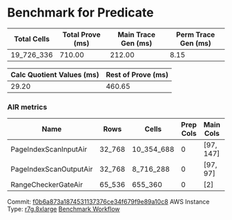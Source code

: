 # Benchmark for Predicate

| Total Cells | Total Prove (ms) | Main Trace Gen (ms) | Perm Trace Gen (ms) |
|-------------|------------------|---------------------|---------------------|
| 19_726_336  | 710.00           | 212.00              | 8.15                |

| Calc Quotient Values (ms) | Rest of Prove (ms) |
|---------------------------|---------------------|
| 29.20                     | 460.65              |

### AIR metrics

| Name                   | Rows   | Cells      | Prep Cols | Main Cols | Perm Cols |
|------------------------|--------|------------|-----------|-----------|-----------|
| PageIndexScanInputAir  | 32_768 | 10_354_688 | 0         | [97, 147] | [72]      |
| PageIndexScanOutputAir | 32_768 | 8_716_288  | 0         | [97, 97]  | [72]      |
| RangeCheckerGateAir    | 65_536 | 655_360    | 0         | [2]       | [8]       |

Commit: [f0b6a873a1874531137376ce34f679f9e89a10c8](https://github.com/axiom-crypto/afs-prototype/commit/f0b6a873a1874531137376ce34f679f9e89a10c8)
AWS Instance Type: [r7g.8xlarge](https://instances.vantage.sh/aws/ec2/r7g.8xlarge)
[Benchmark Workflow](https://github.com/axiom-crypto/afs-prototype/actions/runs/10292200820)
